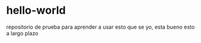 # hello-world
repositorio de prueba para aprender a usar esto
que se yo, esta bueno esto a largo plazo
